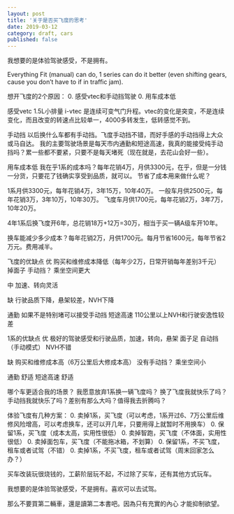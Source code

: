 ```yaml
---
layout: post
title: '关于是否买飞度的思考'
date: 2019-03-12
category: draft, cars
published: false
---
```


我想要的是体验驾驶感受，不是拥有。

Everything Fit (manual) can do, 1 series can do it better (even shifting gears, cause you don’t have to if in traffic jam).

想开飞度的2个原因：
	0.	感受vtec和手动挡驾驶
	0.	用车成本低

感受vetc
1.5L小排量 i-vtec 是连续可变气门升程。vtec的变化是突变，不是连续变化，而且改变的转速点比较单一，4000多转发生，低转感觉不到。

手动挡
以后换什么车都有手动挡。飞度手动挡不错，而好手感的手动挡得上大众或马自达。
我的主要驾驶场景是每天市内通勤和短途高速，我真的能接受纯手动挡吗？累一些都不要紧，只要不是每天堵死（现在就是，去花山会好一些）。

用车成本低
我在乎1系的成本吗？每年花销4万，月供3300元，在乎，但是一分钱一分货，只要花了钱确实享受到品质，就可以。
节省了成本用来做什么呢？

1系月供3300元，每年花销4万，3年15万，10年40万。
一般车月供2500元，每年花销3万，3年10万，10年30万。
飞度车月供1700元，每年花销2万，3年7万，10年20万。

4年1系后换飞度开6年，总花销18万+12万=30万，相当于买一辆A级车开10年。

换车能减少多少成本？每年花销2万，月供1700元。每月节省1600元，每年节省2万元。费用减半。



飞度的优缺点
优
购买和维修成本降低（每年少2万，日常开销每年差别3千元）
掉面子
手动挡？
乘坐空间更大

中
加速、转向灵活

缺
行驶品质下降，悬架较差，NVH下降

通勤
如果不是特别堵可以接受手动挡
短途高速
110公里以上NVH和行驶安逸性较差

1系的优缺点
优
极好的驾驶感受和行驶品质，加速，转向，悬架
面子足
自动挡（手动模式）
NVH不错

缺
购买和维修成本高（6万公里后大修成本高）
没有手动挡？
乘坐空间小

通勤
舒适
短途高速
舒适

哪个车更适合我的场景？
我愿意放弃1系换一辆飞度吗？
换了飞度我就快乐了吗？手动挡我就快乐了吗？差别有那么大吗？值得我去折腾吗？


体验飞度有几种方案：
	0.	卖掉1系，买飞度（可以考虑，1系开过6、7万公里后维修风险增高，可以考虑换车，还可以开几年，只要用得上就暂时不用换车）
	0.	保留1系，买飞度（成本太高，实用性很低）
	0.	卖掉智跑，买飞度（不体面，实用性很低）
	0.	卖掉面包车，买飞度（不能拖冰箱，不划算）
	0.	保留1系，不买飞度，租车或者试驾（不错）
	0.	卖掉1系，不买飞度，租车或者试驾（周末回家怎么办？）


买车改装玩很烧钱的，工薪阶层玩不起，不过除了买车，还有其他方式玩车。

我想要的是体验驾驶感受，不是拥有。喜欢可以去试驾。



那么不要買第二輛車，還是讀第二本書吧。因為只有充實的內心 才能抑制欲望。
